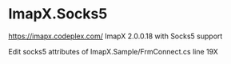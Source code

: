 # ImapX.Socks5

https://imapx.codeplex.com/ ImapX 2.0.0.18 with Socks5 support


Edit socks5 attributes of ImapX.Sample/FrmConnect.cs line 19X
